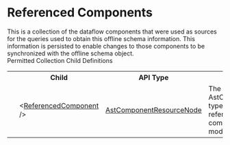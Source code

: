 # Referenced Components

<div class="LanguageSummary"><div class ="SummaryItem">This is a collection of the dataflow components that were used as sources for the queries used to obtain this offline schema information.  This information is persisted to enable changes to those components to be synchronized with the offline schema object.</div></div><div class="SchemaBindingGroup"><div class="SchemaBindingGroupHeader">Permitted Collection Child Definitions</div><table id="SchemaBindingList" class="SchemaBindingList"><tbody><tr><th class="SchemaBindingIconColumnHeader">&nbsp;</th><th class="SchemaBindingNameColumnHeader">Child</th><th class="SchemaBindingTypeColumnHeader">API Type</th><th class="SchemaBindingSummaryColumnHeader">Description</th></tr><tr class="cd0"><td class="SchemaBindingIcon"><div class="NotRequired" /></td><td class="SchemaBindingName"><span class="punc">&lt;</span><a href=Varigence.Languages.Biml.Task.AstComponentResourceNode.html">ReferencedComponent</a><span class="punc"> /&gt;</span></td><td class="SchemaBindingType"><a href="../api-reference/Varigence.Languages.Biml.Task.AstComponentResourceNode.html">AstComponentResourceNode</a></td><td class="SchemaBindingSummary">The AstComponentResourceNode type is used for creating references to a SSIS dataflow component that has been modeled in the Biml project.</td></tr></tbody></table></div>